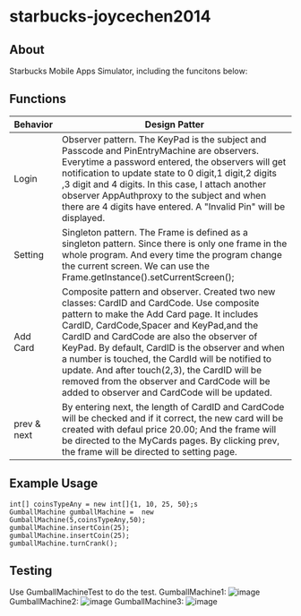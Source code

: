 # starbucks-joycechen2014

## About
Starbucks Mobile Apps Simulator, including the funcitons below:


## Functions
Behavior | Design Patter
--- | ---
Login | Observer pattern. The KeyPad is the subject and Passcode and PinEntryMachine are observers. Everytime a password entered, the observers will get notification to update state to 0 digit,1 digit,2 digits ,3 digit and 4 digits. In this case, I attach another observer AppAuthproxy to the subject and when there are 4 digits have entered. A "Invalid Pin" will be displayed. 
Setting | Singleton pattern. The Frame is defined as a singleton pattern. Since there is only one frame in the whole program. And every time the program change the current screen. We can use the Frame.getInstance().setCurrentScreen();
Add Card | Composite pattern and observer. Created two new classes: CardID and CardCode. Use composite pattern to make the Add Card page. It includes CardID, CardCode,Spacer and KeyPad,and the CardID and CardCode are also the observer of KeyPad. By default, CardID is the observer and when a number is touched, the CardId will be notified to update. And after touch(2,3), the CardID will be removed from the observer and CardCode will be added to observer and CardCode will be updated.
prev & next | By entering next, the length of CardID and CardCode will be checked and if it correct, the new card will be created with defaul price 20.00; And the frame will be directed to the MyCards pages. By clicking prev, the frame will be directed to setting page.

## Example Usage
```
int[] coinsTypeAny = new int[]{1, 10, 25, 50};s
GumballMachine gumballMachine =  new GumballMachine(5,coinsTypeAny,50);
gumballMachine.insertCoin(25);
gumballMachine.insertCoin(25);
gumballMachine.turnCrank();
```

## Testing
Use GumballMachineTest to do the test. 
GumballMachine1:
![image](https://github.com/gopinathsjsu/assignment-1-gumball-joycechen2014/blob/master/GumbalMachine1.png)
GumballMachine2:
![image](https://github.com/gopinathsjsu/assignment-1-gumball-joycechen2014/blob/master/GumballMachine2.png)
GumballMachine3:
![image](https://github.com/gopinathsjsu/assignment-1-gumball-joycechen2014/blob/master/GumballMachine3.png)
